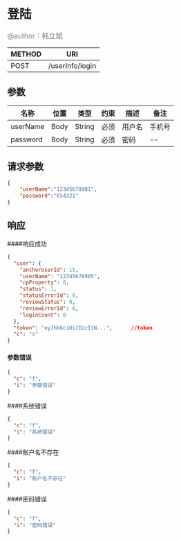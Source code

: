 # 登陆
<font color="gray" size="3">@author：韩立斌</font>

|METHOD|URI|
|--|--|
|POST|/userInfo/login|

## 参数

|名称|位置|类型|约束|描述|备注|
|--|--|--|--|--|--|
|userName|Body|String|必须|用户名|手机号|
|password|Body|String|必须|密码|--| 


## 请求参数
```json
{
	"userName":"12345678901",
	"password":"654321"
}
```
## 响应
####响应成功
```json
{
  "user": {
    "anchorUserId": 15,
    "userName": "12345678905",
    "cpProperty": 0,
    "status": 1,
    "statusErrorId": 0,
    "reviewStatus": 0,
    "reviewErrorId": 0,
    "loginCount": 0
  },
  "token": "eyJhbGciOiJIUzI1N...",		//token
  "c": "s"
}
```

#### 参数错误
```json
{
  "c": "f",
  "i": "参数错误"
}
```

####系统错误
```json
{
  "c": "f",
  "i": "系统错误"
}
```


####账户名不存在
```json
{
  "c": "f",
  "i": "账户名不存在"
}
```

####密码错误
```json
{
  "c": "f",
  "i": "密码错误"
}
```